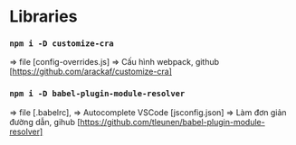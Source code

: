 # Libraries
### `npm i -D customize-cra `

=> file [config-overrides.js]
=> Cấu hình webpack, github [https://github.com/arackaf/customize-cra]

### `npm i -D babel-plugin-module-resolver`

=> file [.babelrc], 
=> Autocomplete VSCode [jsconfig.json]
=> Làm đơn giản đường dẫn, gihub [https://github.com/tleunen/babel-plugin-module-resolver]